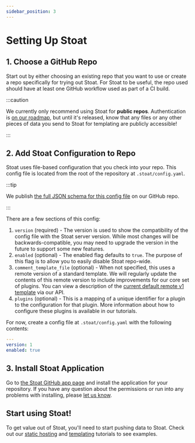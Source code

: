 ```yaml
---
sidebar_position: 3
---
```


# Setting Up Stoat

## 1. Choose a GitHub Repo

Start out by either choosing an existing repo that you want to use or create a repo specifically for trying out Stoat.
For Stoat to be useful, the repo used should have at least one GitHub workflow used as part of a CI build.

:::caution

We currently only recommend using Stoat for **public repos**. Authentication is [on our roadmap](roadmap), but until it's released,
know that any files or any other pieces of data you send to Stoat for templating are publicly accessible! 

:::

## 2. Add Stoat Configuration to Repo

Stoat uses file-based configuration that you check into your repo. This config file is located from the root of the repository at `.stoat/config.yaml`.

:::tip

We publish [the full JSON schema for this config file](https://github.com/stoat-dev/stoat-action/blob/main/src/schemas/stoatConfigSchema.json) on our GitHub repo. 

:::

There are a few sections of this config:

1. `version` (required) - The version is used to show the compatibility of the config file with the Stoat server version. 
While most changes will be backwards-compatible, you may need to upgrade the version in the future to support some new features.
2. `enabled` (optional) - The enabled flag defaults to `true`. The purpose of this flag is to allow you to easily disable Stoat repo-wide.
3. `comment_template_file` (optional) - When not specified, this uses a remote version of a standard template. We will regularly update the contents of this remote version to include
improvements for our core set of plugins. You can view a description of the [current default remote v1 template](https://www.stoat.dev/api/templates?stoatConfigVersion=1) via our API.
4. `plugins` (optional) - This is a mapping of a unique identifier for a plugin to the configuration for that plugin. More information about how to configure these plugins is available in our tutorials.

For now, create a config file at `.stoat/config.yaml` with the following contents:
```yaml
---
version: 1
enabled: true
```

## 3. Install Stoat Application

Go to [the Stoat GitHub app page](https://github.com/apps/stoat-app/) and install the application for your repository. If you have any question about the permissions
or run into any problems with installing, please [let us know](mailto:contact@stoat.dev).

## Start using Stoat!

To get value out of Stoat, you'll need to start pushing data to Stoat. Check out our [static hosting](tutorials/static-hosting) and [templating](tutorials/templating) tutorials to see examples.
